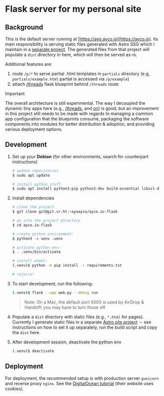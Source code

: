 # Flask server for my personal site

## Background

This is the default server running at [https://ayo.ayco.io](https://ayco.io). Its main responsibility is serving static files generated with Astro SSG which I maintain in a [separate project](https://ayco.io/sh/ayco.io-astro). The generated files from that project will populate a `dist` directory in here, which will then be served as-is.

Additional features are:
1. route `/p/*` to serve partial .html templates in `partials` directory (e.g, `partials/example.html` partial is accessed via `/p/example`)
1. attach [/threads](https://ayco.io/sh/threads) flask blueprint behind `/threads` route


> [!IMPORTANT]
> The overall architecture is still experimental. The way I decoupled the dynamic tiny apps here (e.g., [/threads](https://ayco.io/sh/threads), and [ori](https://ayco.io/sh/ori)) is good, but an improvement in this project still needs to be made with regards to managing a common app configuration that the blueprints consume, packaging the software components into modules for better distribution & adoption, and providing various deployment options.

## Development

1. Set up your **Debian** (for other environments, search for counterpart instructions)

    ```bash
    # update repositories
    $ sudo apt update

    # install python stuff
    $ sudo apt install python3-pip python3-dev build-essential libssl-dev libffi-dev python3-setuptools python3-venv
    ```

2. Install dependencies

    ```bash
    # clone the project 
    $ git clone git@git.sr.ht:~ayoayco/ayco.io-flask

    # go into the project directory
    $ cd ayco.io-flask

    # create python environment:
    $ python3 -m venv .venv

    # activate python env:
    $ . .venv/bin/activate

    # install wheel:
    (.venv)$ python -m pip install -r requirements.txt

    # rejoice!
    ```

3. To start development, run the following:
    ```bash
    (.venv)$ flask --app web.py --debug run
    ```

    > Note: On a Mac, the default port 5000 is used by AirDrop & Handoff; you may have to turn those off

4. Populate a `dist` directory with static files (e.g., `*.html` for pages). Currently I generate static files in a separate [Astro site project](https://ayco.io/sh/ayco.io-astro) -- see instructions on how to set it up separately, run the build script and copy the `dist` here.

4. After development session, deactivate the python env
    ```bash
    (.venv)$ deactivate
    ```

## Deployment

For deployment, the recommended setup is with production server `gunicorn` and reverse proxy `nginx`. See the [DigitalOcean tutorial](https://www.digitalocean.com/community/tutorials/how-to-serve-flask-applications-with-gunicorn-and-nginx-on-ubuntu-20-04) (their website uses cookies).
